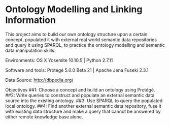 # Ontology Modelling and Linking Information

This project aims to build our own ontology structure upon a certain concept, populated it with external real world semantic data repositories and query it using SPARQL, to practice the ontology modelling and semantic data manipulation skills.

Environments: 
OS X Yosemite 10.10.5 | Python 2.7.11 

Software and tools: 
Protégé 5.0.0 Beta 21 | Apache Jena Fuseki 2.3.1

Data Source: 
http://dbpedia.org/

Objectives
##1: Choose a concept and build an ontology using Protégé.
##2: Write queries to construct and populate an external semantic data source into the existing ontology.
##3: Use SPARQL to query the populated local ontology.
##4: Find another external semantic data repository, fuse it with existing data structure and make a query that cannot be answered by either remote knowledge base alone.

